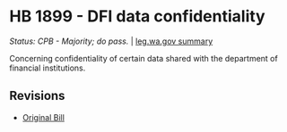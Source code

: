 # HB 1899 - DFI data confidentiality
*Status: CPB - Majority; do pass.* | [leg.wa.gov summary](https://app.leg.wa.gov/billsummary?BillNumber=1899&Year=2021)

Concerning confidentiality of certain data shared with the department of financial institutions.

## Revisions
* [Original Bill](1/)